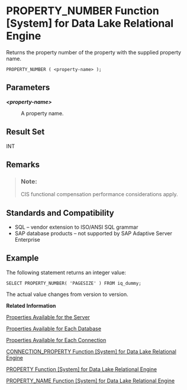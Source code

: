 <!-- loioa57131a184f2101585959e45321b1e95 -->

# PROPERTY\_NUMBER Function \[System\] for Data Lake Relational Engine

Returns the property number of the property with the supplied property name.



```
PROPERTY_NUMBER ( <property-name> );
```



<a name="loioa57131a184f2101585959e45321b1e95__iq_refbb_888"/>

## Parameters


<dl>
<dt><b>

*<property-name\>*

</b></dt>
<dd>

A property name.



</dd>
</dl>



## Result Set

INT



<a name="loioa57131a184f2101585959e45321b1e95__section_uby_n44_qbb"/>

## Remarks

> ### Note:  
> CIS functional compensation performance considerations apply.



<a name="loioa57131a184f2101585959e45321b1e95__iq_refbb_891"/>

## Standards and Compatibility

-   SQL – vendor extension to ISO/ANSI SQL grammar
-   SAP database products – not supported by SAP Adaptive Server Enterprise



<a name="loioa57131a184f2101585959e45321b1e95__iq_refbb_890"/>

## Example

The following statement returns an integer value:

```
SELECT PROPERTY_NUMBER( 'PAGESIZE' ) FROM iq_dummy;
```

The actual value changes from version to version.

**Related Information**  


[Properties Available for the Server](../properties-available-for-the-server-a52ea6d.md "Retrieve the value of a specific server property or the values of all server properties.")

[Properties Available for Each Database](../properties-available-for-each-database-a52f368.md "Retrieve the value of a specific database property or the values of all database properties. Database properties apply to an entire database.")

[Properties Available for Each Connection](../properties-available-for-each-connection-a52e243.md "Retrieve the value of a specific connection property or the values of all connection properties.")

[CONNECTION\_PROPERTY Function \[System\] for Data Lake Relational Engine](connection-property-function-system-for-data-lake-relational-engine-a53eeaf.md "Returns the value of a given connection property as a string.")

[PROPERTY Function \[System\] for Data Lake Relational Engine](property-function-system-for-data-lake-relational-engine-a56fa4d.md "Returns the value of the specified server-level property as a string.")

[PROPERTY\_NAME Function \[System\] for Data Lake Relational Engine](property-name-function-system-for-data-lake-relational-engine-a570a7e.md "Returns the name of the property with the supplied property number.")

